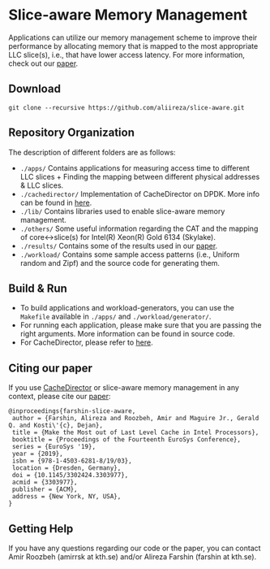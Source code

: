 # Slice-aware Memory Management

Applications can utilize our memory management scheme to improve their performance by allocating memory that is mapped to the most appropriate LLC slice(s), i.e., that have lower access latency. For more information, check out our [paper][cachedirector-eurosys-paper].

## Download

```
git clone --recursive https://github.com/aliireza/slice-aware.git
```

## Repository Organization

The description of different folders are as follows: 

- `./apps/` Contains applications for measuring access time to different LLC slices + Finding the mapping between different physical addresses & LLC slices.
-  `./cachedirector/` Implementation of CacheDirector on DPDK. More info can be found in [here][cachedirector-readme].
- `./lib/` Contains libraries used to enable slice-aware memory management.
- `./others/` Some useful information regarding the CAT and the mapping of core<->slice(s) for Intel(R) Xeon(R) Gold 6134 (Skylake).
- `./results/` Contains some of the results used in our [paper][cachedirector-eurosys-paper].
- `./workload/` Contains some sample access patterns (i.e., Uniform random and Zipf) and the source code for generating them.

## Build & Run

- To build applications and workload-generators, you can use the `Makefile` available in `./apps/` and `./workload/generator/`.
- For running each application, please make sure that you are passing the right arguments. More information can be found in source code.
- For CacheDirector, please refer to [here][cachedirector-readme].


## Citing our paper

If you use [CacheDirector][cachedirector-repo] or slice-aware memory management in any context, please cite our [paper][cachedirector-eurosys-paper]:

```
@inproceedings{farshin-slice-aware,
 author = {Farshin, Alireza and Roozbeh, Amir and Maguire Jr., Gerald Q. and Kosti\'{c}, Dejan},
 title = {Make the Most out of Last Level Cache in Intel Processors},
 booktitle = {Proceedings of the Fourteenth EuroSys Conference},
 series = {EuroSys '19},
 year = {2019},
 isbn = {978-1-4503-6281-8/19/03},
 location = {Dresden, Germany},
 doi = {10.1145/3302424.3303977},
 acmid = {3303977},
 publisher = {ACM},
 address = {New York, NY, USA},
}
```

## Getting Help

If you have any questions regarding our code or the paper, you can contact Amir Roozbeh (amirrsk at kth.se) and/or Alireza Farshin (farshin at kth.se).

[cachedirector-eurosys-paper]: http://doi.org/10.1145/3302424.3303977
[cachedirector-readme]: https://github.com/aliireza/CacheDirector/blob/cachedirector/README.md
[cachedirector-repo]: https://github.com/aliireza/CacheDirector
